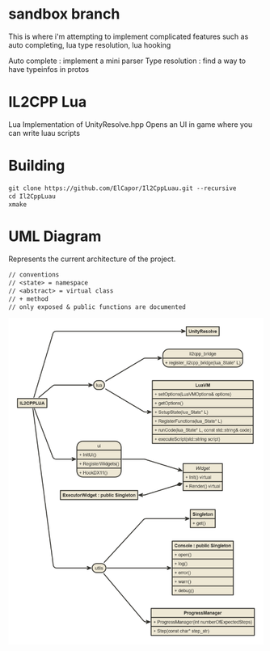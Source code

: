 # sandbox branch
This is where i'm attempting to implement complicated features such as auto completing, lua type resolution, lua hooking

Auto complete : implement a mini parser
Type resolution : find a way to have typeinfos in protos

# IL2CPP Lua
Lua Implementation of UnityResolve.hpp
Opens an UI in game where you can write luau scripts

# Building
```
git clone https://github.com/ElCapor/Il2CppLuau.git --recursive
cd Il2CppLuau
xmake
```
# UML Diagram
Represents the current architecture of the project.

```
// conventions
// <state> = namespace
// <abstract> = virtual class
// + method
// only exposed & public functions are documented
```
![Class diagram](diagram.png)